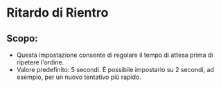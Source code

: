 # **Ritardo di Rientro**

## Scopo:

- Questa impostazione consente di regolare il tempo di attesa prima di ripetere l'ordine.
- Valore predefinito: 5 secondi. È possibile impostarlo su 2 secondi, ad esempio, per un nuovo tentativo più rapido.